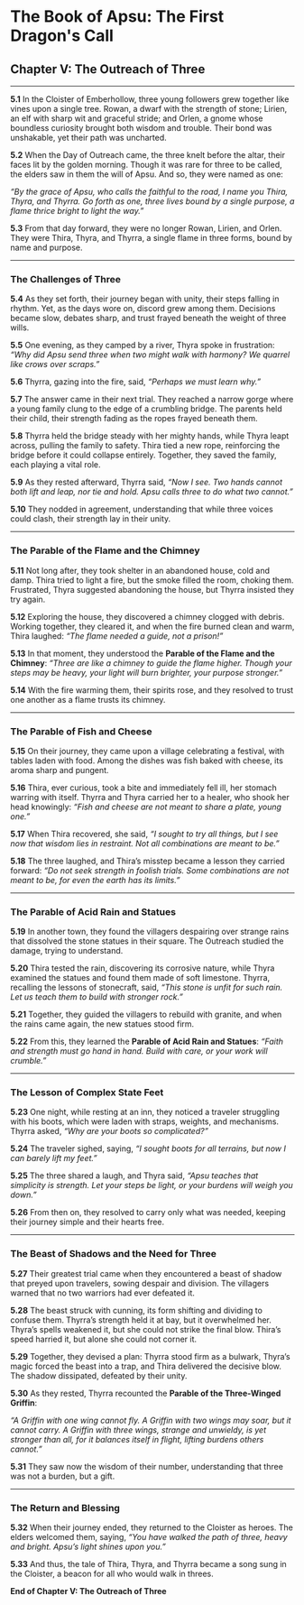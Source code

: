# The Book of Apsu: The First Dragon's Call

## Chapter V: The Outreach of Three

---

**5.1** In the Cloister of Emberhollow, three young followers grew together like vines upon a single tree. Rowan, a dwarf with the strength of stone; Lirien, an elf with sharp wit and graceful stride; and Orlen, a gnome whose boundless curiosity brought both wisdom and trouble. Their bond was unshakable, yet their path was uncharted.

**5.2** When the Day of Outreach came, the three knelt before the altar, their faces lit by the golden morning. Though it was rare for three to be called, the elders saw in them the will of Apsu. And so, they were named as one:

*“By the grace of Apsu, who calls the faithful to the road, I name you Thira, Thyra, and Thyrra. Go forth as one, three lives bound by a single purpose, a flame thrice bright to light the way.”*

**5.3** From that day forward, they were no longer Rowan, Lirien, and Orlen. They were Thira, Thyra, and Thyrra, a single flame in three forms, bound by name and purpose.

---

### The Challenges of Three

**5.4** As they set forth, their journey began with unity, their steps falling in rhythm. Yet, as the days wore on, discord grew among them. Decisions became slow, debates sharp, and trust frayed beneath the weight of three wills.

**5.5** One evening, as they camped by a river, Thyra spoke in frustration: *“Why did Apsu send three when two might walk with harmony? We quarrel like crows over scraps.”*

**5.6** Thyrra, gazing into the fire, said, *“Perhaps we must learn why.”*

**5.7** The answer came in their next trial. They reached a narrow gorge where a young family clung to the edge of a crumbling bridge. The parents held their child, their strength fading as the ropes frayed beneath them.

**5.8** Thyrra held the bridge steady with her mighty hands, while Thyra leapt across, pulling the family to safety. Thira tied a new rope, reinforcing the bridge before it could collapse entirely. Together, they saved the family, each playing a vital role.

**5.9** As they rested afterward, Thyrra said, *“Now I see. Two hands cannot both lift and leap, nor tie and hold. Apsu calls three to do what two cannot.”*

**5.10** They nodded in agreement, understanding that while three voices could clash, their strength lay in their unity.

---

### The Parable of the Flame and the Chimney

**5.11** Not long after, they took shelter in an abandoned house, cold and damp. Thira tried to light a fire, but the smoke filled the room, choking them. Frustrated, Thyra suggested abandoning the house, but Thyrra insisted they try again.

**5.12** Exploring the house, they discovered a chimney clogged with debris. Working together, they cleared it, and when the fire burned clean and warm, Thira laughed: *“The flame needed a guide, not a prison!”*

**5.13** In that moment, they understood the **Parable of the Flame and the Chimney**: *“Three are like a chimney to guide the flame higher. Though your steps may be heavy, your light will burn brighter, your purpose stronger.”*

**5.14** With the fire warming them, their spirits rose, and they resolved to trust one another as a flame trusts its chimney.

---

### The Parable of Fish and Cheese

**5.15** On their journey, they came upon a village celebrating a festival, with tables laden with food. Among the dishes was fish baked with cheese, its aroma sharp and pungent.

**5.16** Thira, ever curious, took a bite and immediately fell ill, her stomach warring with itself. Thyrra and Thyra carried her to a healer, who shook her head knowingly: *“Fish and cheese are not meant to share a plate, young one.”*

**5.17** When Thira recovered, she said, *“I sought to try all things, but I see now that wisdom lies in restraint. Not all combinations are meant to be.”*

**5.18** The three laughed, and Thira’s misstep became a lesson they carried forward: *“Do not seek strength in foolish trials. Some combinations are not meant to be, for even the earth has its limits.”*

---

### The Parable of Acid Rain and Statues

**5.19** In another town, they found the villagers despairing over strange rains that dissolved the stone statues in their square. The Outreach studied the damage, trying to understand.

**5.20** Thira tested the rain, discovering its corrosive nature, while Thyra examined the statues and found them made of soft limestone. Thyrra, recalling the lessons of stonecraft, said, *“This stone is unfit for such rain. Let us teach them to build with stronger rock.”*

**5.21** Together, they guided the villagers to rebuild with granite, and when the rains came again, the new statues stood firm.

**5.22** From this, they learned the **Parable of Acid Rain and Statues**: *“Faith and strength must go hand in hand. Build with care, or your work will crumble.”*

---

### The Lesson of Complex State Feet

**5.23** One night, while resting at an inn, they noticed a traveler struggling with his boots, which were laden with straps, weights, and mechanisms. Thyrra asked, *“Why are your boots so complicated?”*

**5.24** The traveler sighed, saying, *“I sought boots for all terrains, but now I can barely lift my feet.”*

**5.25** The three shared a laugh, and Thyra said, *“Apsu teaches that simplicity is strength. Let your steps be light, or your burdens will weigh you down.”*

**5.26** From then on, they resolved to carry only what was needed, keeping their journey simple and their hearts free.

---

### The Beast of Shadows and the Need for Three

**5.27** Their greatest trial came when they encountered a beast of shadow that preyed upon travelers, sowing despair and division. The villagers warned that no two warriors had ever defeated it.

**5.28** The beast struck with cunning, its form shifting and dividing to confuse them. Thyrra’s strength held it at bay, but it overwhelmed her. Thyra’s spells weakened it, but she could not strike the final blow. Thira’s speed harried it, but alone she could not corner it.

**5.29** Together, they devised a plan: Thyrra stood firm as a bulwark, Thyra’s magic forced the beast into a trap, and Thira delivered the decisive blow. The shadow dissipated, defeated by their unity.

**5.30** As they rested, Thyrra recounted the **Parable of the Three-Winged Griffin**:

*“A Griffin with one wing cannot fly. A Griffin with two wings may soar, but it cannot carry. A Griffin with three wings, strange and unwieldy, is yet stronger than all, for it balances itself in flight, lifting burdens others cannot.”*

**5.31** They saw now the wisdom of their number, understanding that three was not a burden, but a gift.

---

### The Return and Blessing

**5.32** When their journey ended, they returned to the Cloister as heroes. The elders welcomed them, saying, *“You have walked the path of three, heavy and bright. Apsu’s light shines upon you.”*

**5.33** And thus, the tale of Thira, Thyra, and Thyrra became a song sung in the Cloister, a beacon for all who would walk in threes.

**End of Chapter V: The Outreach of Three**